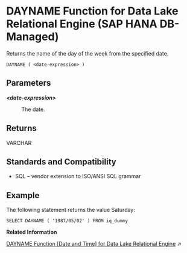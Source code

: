 <!-- loiobe690a0aa62c4e67986070c70f25b3fe -->

# DAYNAME Function for Data Lake Relational Engine \(SAP HANA DB-Managed\)

Returns the name of the day of the week from the specified date.



```
DAYNAME ( <date-expression> )
```



<a name="loiobe690a0aa62c4e67986070c70f25b3fe__section_jgh_4bm_srb"/>

## Parameters


<dl>
<dt><b>

*<date-expression\>*

</b></dt>
<dd>

The date.



</dd>
</dl>



<a name="loiobe690a0aa62c4e67986070c70f25b3fe__section_z2w_4bm_srb"/>

## Returns

VARCHAR



<a name="loiobe690a0aa62c4e67986070c70f25b3fe__section_dsf_pbm_srb"/>

## Standards and Compatibility

-   SQL – vendor extension to ISO/ANSI SQL grammar



<a name="loiobe690a0aa62c4e67986070c70f25b3fe__section_j31_vl3_wrb"/>

## Example

The following statement returns the value Saturday:

```
SELECT DAYNAME ( '1987/05/02' ) FROM iq_dummy
```

**Related Information**  


[DAYNAME Function [Date and Time] for Data Lake Relational Engine](https://help.sap.com/viewer/19b3964099384f178ad08f2d348232a9/2023_1_QRC/en-US/a549c43b84f21015a569d8e52c4af3f8.html "Returns the name of the day of the week from the specified date.") :arrow_upper_right:

